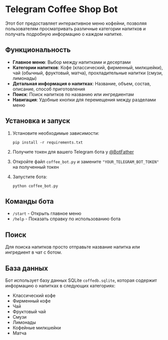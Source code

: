 # Telegram Coffee Shop Bot

Этот бот предоставляет интерактивное меню кофейни, позволяя пользователям просматривать различные категории напитков и получать подробную информацию о каждом напитке.

## Функциональность

- **Главное меню**: Выбор между напитками и десертами
- **Категории напитков**: Кофе (классический, фирменный, милкшейки), чай (обычный, фруктовый, матча), прохладительные напитки (смузи, лимонады)
- **Детальная информация о напитках**: Название, объем, состав, описание, способ приготовления
- **Поиск**: Поиск напитков по названию или ингредиентам
- **Навигация**: Удобные кнопки для перемещения между разделами меню

## Установка и запуск

1. Установите необходимые зависимости:
   ```
   pip install -r requirements.txt
   ```

2. Получите токен для вашего Telegram бота у [@BotFather](https://t.me/BotFather)

3. Откройте файл `coffee_bot.py` и замените `"YOUR_TELEGRAM_BOT_TOKEN"` на полученный токен

4. Запустите бота:
   ```
   python coffee_bot.py
   ```

## Команды бота

- `/start` - Открыть главное меню
- `/help` - Показать справку по использованию бота

## Поиск

Для поиска напитков просто отправьте название напитка или ингредиент в чат с ботом.

## База данных

Бот использует базу данных SQLite `coffedb.sqlite`, которая содержит информацию о напитках в следующих категориях:
- Классический кофе
- Фирменный кофе
- Чай
- Фруктовый чай
- Смузи
- Лимонады
- Кофейные милкшейки
- Матча
